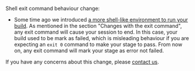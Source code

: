 Shell exit command behaviour change:

* Some time ago we introduced [a more shell-like environment to run your build](https://blog.snap-ci.com/blog/2014/11/04/shell-changes/). As mentioned in the section "Changes with the exit command", any exit command will cause your session to end. In this case, your build used to be mark as failed, which is misleading behaviour if you are expecting an `exit 0` command to make your stage to pass. From now on, any exit command will mark your stage as error not failed.

If you have any concerns about this change, please [contact us](https://snap-ci.com/contact-us).
